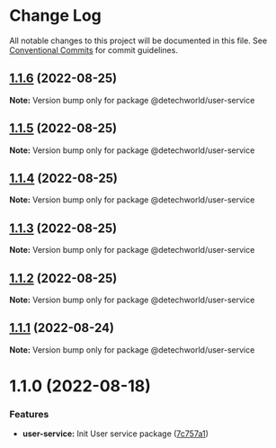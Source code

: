 # Change Log

All notable changes to this project will be documented in this file.
See [Conventional Commits](https://conventionalcommits.org) for commit guidelines.

## [1.1.6](https://github.com/detechworld/tto-packages/compare/@detechworld/user-service@1.1.5...@detechworld/user-service@1.1.6) (2022-08-25)

**Note:** Version bump only for package @detechworld/user-service





## [1.1.5](https://github.com/detechworld/tto-packages/compare/@detechworld/user-service@1.1.4...@detechworld/user-service@1.1.5) (2022-08-25)

**Note:** Version bump only for package @detechworld/user-service





## [1.1.4](https://github.com/detechworld/tto-packages/compare/@detechworld/user-service@1.1.3...@detechworld/user-service@1.1.4) (2022-08-25)

**Note:** Version bump only for package @detechworld/user-service





## [1.1.3](https://github.com/detechworld/tto-packages/compare/@detechworld/user-service@1.1.2...@detechworld/user-service@1.1.3) (2022-08-25)

**Note:** Version bump only for package @detechworld/user-service





## [1.1.2](https://github.com/detechworld/tto-packages/compare/@detechworld/user-service@1.1.1...@detechworld/user-service@1.1.2) (2022-08-25)

**Note:** Version bump only for package @detechworld/user-service





## [1.1.1](https://github.com/detechworld/tto-packages/compare/@detechworld/user-service@1.1.0...@detechworld/user-service@1.1.1) (2022-08-24)

**Note:** Version bump only for package @detechworld/user-service





# 1.1.0 (2022-08-18)


### Features

* **user-service:** Init User service package ([7c757a1](https://github.com/detechworld/tto-packages/commit/7c757a1c97f2d5a31c2fce19673a9d29b9e8cf44))
